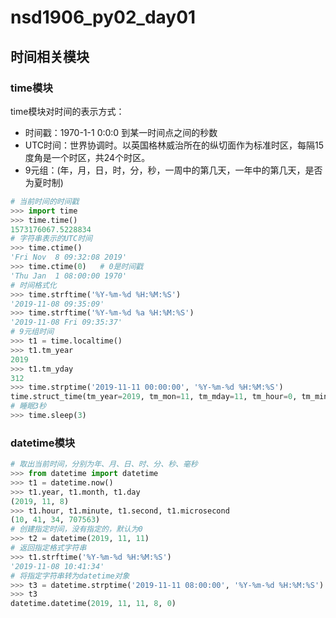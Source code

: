 # nsd1906_py02_day01

## 时间相关模块

### time模块

time模块对时间的表示方式：

- 时间戳：1970-1-1 0:0:0 到某一时间点之间的秒数
- UTC时间：世界协调时。以英国格林威治所在的纵切面作为标准时区，每隔15度角是一个时区，共24个时区。
- 9元组：(年，月，日，时，分，秒，一周中的第几天，一年中的第几天，是否为夏时制)

```python
# 当前时间的时间戳
>>> import time
>>> time.time()
1573176067.5228834
# 字符串表示的UTC时间
>>> time.ctime()
'Fri Nov  8 09:32:08 2019'
>>> time.ctime(0)   # 0是时间戳
'Thu Jan  1 08:00:00 1970'
# 时间格式化
>>> time.strftime('%Y-%m-%d %H:%M:%S')
'2019-11-08 09:35:09'
>>> time.strftime('%Y-%m-%d %a %H:%M:%S')
'2019-11-08 Fri 09:35:37'
# 9元组时间
>>> t1 = time.localtime()
>>> t1.tm_year
2019
>>> t1.tm_yday
312
>>> time.strptime('2019-11-11 00:00:00', '%Y-%m-%d %H:%M:%S')
time.struct_time(tm_year=2019, tm_mon=11, tm_mday=11, tm_hour=0, tm_min=0, tm_sec=0, tm_wday=0, tm_yday=315, tm_isdst=-1)
# 睡眠3秒
>>> time.sleep(3)
```

### datetime模块

```python
# 取出当前时间，分别为年、月、日、时、分、秒、毫秒
>>> from datetime import datetime
>>> t1 = datetime.now()
>>> t1.year, t1.month, t1.day
(2019, 11, 8)
>>> t1.hour, t1.minute, t1.second, t1.microsecond
(10, 41, 34, 707563)
# 创建指定时间，没有指定的，默认为0
>>> t2 = datetime(2019, 11, 11)
# 返回指定格式字符串
>>> t1.strftime('%Y-%m-%d %H:%M:%S')
'2019-11-08 10:41:34'
# 将指定字符串转为datetime对象
>>> t3 = datetime.strptime('2019-11-11 08:00:00', '%Y-%m-%d %H:%M:%S')
>>> t3
datetime.datetime(2019, 11, 11, 8, 0)

```











